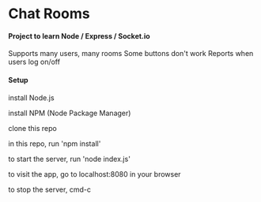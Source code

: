 <h1>Chat Rooms
<h4>Project to learn Node / Express / Socket.io</h4>
Supports many users, many rooms
Some buttons don't work
Reports when users log on/off

<h4>Setup</h4>
install Node.js

install NPM (Node Package Manager)

clone this repo

in this repo, run 'npm install'

to start the server, run 'node index.js'

to visit the app, go to localhost:8080 in your browser

to stop the server, cmd-c
